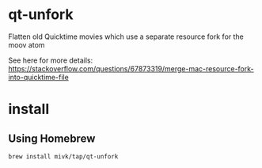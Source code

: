 # qt-unfork
Flatten old Quicktime movies which use a separate resource fork for the moov atom

See here for more details: https://stackoverflow.com/questions/67873319/merge-mac-resource-fork-into-quicktime-file

# install

## Using Homebrew

    brew install mivk/tap/qt-unfork

